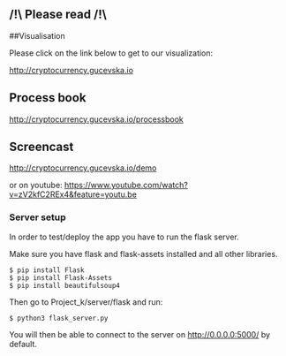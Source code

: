 ## /!\ Please read /!\

##Visualisation 

Please click on the link below to get to our visualization:

http://cryptocurrency.gucevska.io

## Process book 
http://cryptocurrency.gucevska.io/processbook

## Screencast
http://cryptocurrency.gucevska.io/demo

or on youtube: https://www.youtube.com/watch?v=zV2kfC2REx4&feature=youtu.be

### Server setup
In order to test/deploy the app you have to run the flask server.

Make sure you have flask and flask-assets installed and all other libraries.

```
$ pip install Flask
$ pip install Flask-Assets
$ pip install beautifulsoup4
```

Then go to Project_k/server/flask and run:

```
$ python3 flask_server.py
```

You will then be able to connect to the server on http://0.0.0.0:5000/ by default.
